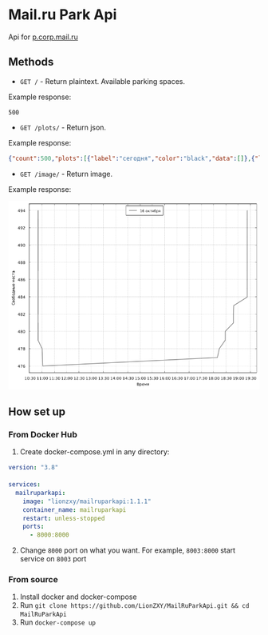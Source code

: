 # Mail.ru Park Api

Api for [p.corp.mail.ru](http://p.corp.mail.ru/)

## Methods

- `GET /` - Return plaintext. Available parking spaces.

Example response: 
```text
500
```

- `GET /plots/` - Return json.

Example response: 
```json
{"count":500,"plots":[{"label":"сегодня","color":"black","data":[]},{"label":"16 октября","color":"gray","data":[[1603048953000,494],[1603048953000,493],[1603048953000,492],[1603048953000,491],[1603048953000,490],[1603048952000,489],[1603048952000,488],[1603048952000,487],[1603048952000,486],[1603048951000,485],[1603048951000,484],[1603046972000,483],[1603046932000,482],[1603046932000,481],[1603045708000,480],[1603045707000,479],[1603044827000,478],[1603044564000,477],[1603018936000,476],[1603018823000,478],[1603018219000,479],[1603018218000,480],[1603018218000,479],[1603018217000,481],[1603018217000,480],[1603018216000,482],[1603018215000,483],[1603018215000,482],[1603018214000,484],[1603018214000,483],[1603018213000,485],[1603018213000,484],[1603018212000,486],[1603018212000,485],[1603018211000,487],[1603018210000,488],[1603018210000,487],[1603018209000,489],[1603018209000,488],[1603018208000,490],[1603018208000,489],[1603018207000,491],[1603018207000,490],[1603018206000,492],[1603018206000,491],[1603018205000,493],[1603018205000,492],[1603018204000,494],[1603018204000,493]]}]}
```

- `GET /image/` - Return image. 

Example response:

![](docs/example.png)

## How set up

### From Docker Hub

1. Create docker-compose.yml in any directory:
```yaml
version: "3.8"

services:
  mailruparkapi:
    image: "lionzxy/mailruparkapi:1.1.1"
    container_name: mailruparkapi
    restart: unless-stopped
    ports:
      - 8000:8000
```
2. Change `8000` port on what you want. For example, `8003:8000` start service on `8003` port

### From source
1. Install docker and docker-compose
2. Run `git clone https://github.com/LionZXY/MailRuParkApi.git && cd MailRuParkApi`
3. Run `docker-compose up`
